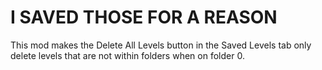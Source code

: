 # I SAVED THOSE FOR A REASON

This mod makes the <cr>Delete All Levels</c> button in the <cg>Saved Levels</c> tab only delete levels that are not within <cy>folders</c> when on folder 0.